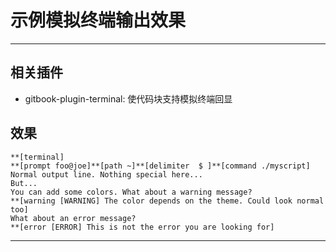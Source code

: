 # 示例模拟终端输出效果


------

## 相关插件

- gitbook-plugin-terminal: 使代码块支持模拟终端回显

## 效果


```
**[terminal]
**[prompt foo@joe]**[path ~]**[delimiter  $ ]**[command ./myscript]
Normal output line. Nothing special here...
But...
You can add some colors. What about a warning message?
**[warning [WARNING] The color depends on the theme. Could look normal too]
What about an error message?
**[error [ERROR] This is not the error you are looking for]
```



------